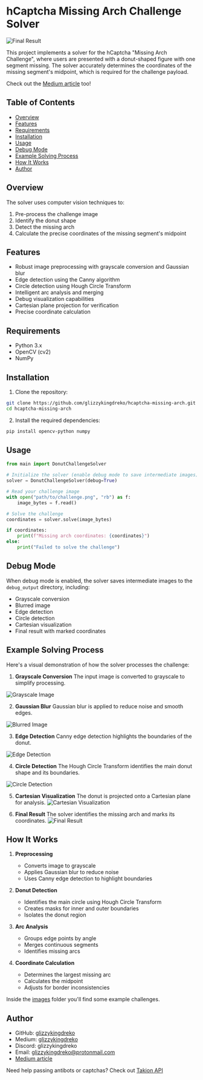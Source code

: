 # hCaptcha Missing Arch Challenge Solver

![Final Result](https://raw.githubusercontent.com/glizzykingdreko/hcaptcha-missing-arch/main/example_solving/debug_7_original_with_missing_dot.png)

This project implements a solver for the hCaptcha "Missing Arch Challenge", where users are presented with a donut-shaped figure with one segment missing. The solver accurately determines the coordinates of the missing segment's midpoint, which is required for the challenge payload.

Check out the [Medium article](https://medium.com/@glizzykingdreko/daily-hcaptcha-challenges-chap-2-c6f51cc2cd40) too!

## Table of Contents
- [Overview](#overview)
- [Features](#features)
- [Requirements](#requirements)
- [Installation](#installation)
- [Usage](#usage)
- [Debug Mode](#debug-mode)
- [Example Solving Process](#example-solving-process)
- [How It Works](#how-it-works)
- [Author](#author)


## Overview

The solver uses computer vision techniques to:
1. Pre-process the challenge image
2. Identify the donut shape
3. Detect the missing arch
4. Calculate the precise coordinates of the missing segment's midpoint

## Features

- Robust image preprocessing with grayscale conversion and Gaussian blur
- Edge detection using the Canny algorithm
- Circle detection using Hough Circle Transform
- Intelligent arc analysis and merging
- Debug visualization capabilities
- Cartesian plane projection for verification
- Precise coordinate calculation

## Requirements

- Python 3.x
- OpenCV (cv2)
- NumPy

## Installation

1. Clone the repository:
```bash
git clone https://github.com/glizzykingdreko/hcaptcha-missing-arch.git
cd hcaptcha-missing-arch
```

2. Install the required dependencies:
```bash
pip install opencv-python numpy
```

## Usage

```python
from main import DonutChallengeSolver

# Initialize the solver (enable debug mode to save intermediate images)
solver = DonutChallengeSolver(debug=True)

# Read your challenge image
with open("path/to/challenge.png", "rb") as f:
    image_bytes = f.read()

# Solve the challenge
coordinates = solver.solve(image_bytes)

if coordinates:
    print(f"Missing arch coordinates: {coordinates}")
else:
    print("Failed to solve the challenge")
```

## Debug Mode

When debug mode is enabled, the solver saves intermediate images to the `debug_output` directory, including:
- Grayscale conversion
- Blurred image
- Edge detection
- Circle detection
- Cartesian visualization
- Final result with marked coordinates

## Example Solving Process

Here's a visual demonstration of how the solver processes the challenge:

1. **Grayscale Conversion**
   The input image is converted to grayscale to simplify processing.

![Grayscale Image](https://raw.githubusercontent.com/glizzykingdreko/hcaptcha-missing-arch/main/example_solving/debug_1_gray.png)

2. **Gaussian Blur**
   Gaussian blur is applied to reduce noise and smooth edges.

![Blurred Image](https://raw.githubusercontent.com/glizzykingdreko/hcaptcha-missing-arch/main/example_solving/debug_2_blurred.png)

3. **Edge Detection**
   Canny edge detection highlights the boundaries of the donut.

![Edge Detection](https://raw.githubusercontent.com/glizzykingdreko/hcaptcha-missing-arch/main/example_solving/debug_3_edges.png)

4. **Circle Detection**
   The Hough Circle Transform identifies the main donut shape and its boundaries.

![Circle Detection](https://raw.githubusercontent.com/glizzykingdreko/hcaptcha-missing-arch/main/example_solving/debug_4_circle_detection.png)

5. **Cartesian Visualization**
   The donut is projected onto a Cartesian plane for analysis.
![Cartesian Visualization](https://raw.githubusercontent.com/glizzykingdreko/hcaptcha-missing-arch/main/example_solving/debug_X_basic_cartesian.png)

6. **Final Result**
   The solver identifies the missing arch and marks its coordinates.
![Final Result](https://raw.githubusercontent.com/glizzykingdreko/hcaptcha-missing-arch/main/example_solving/debug_7_original_with_missing_dot.png)

## How It Works

1. **Preprocessing**
   - Converts image to grayscale
   - Applies Gaussian blur to reduce noise
   - Uses Canny edge detection to highlight boundaries

2. **Donut Detection**
   - Identifies the main circle using Hough Circle Transform
   - Creates masks for inner and outer boundaries
   - Isolates the donut region

3. **Arc Analysis**
   - Groups edge points by angle
   - Merges continuous segments
   - Identifies missing arcs

4. **Coordinate Calculation**
   - Determines the largest missing arc
   - Calculates the midpoint
   - Adjusts for border inconsistencies

Inside the [images](./images/) folder you'll find some example challenges.

## Author

- GitHub: [glizzykingdreko](https://github.com/glizzykingdreko)
- Medium: [glizzykingdreko](https://medium.com/@glizzykingdreko)
- Discord: glizzykingdreko
- Email: glizzykingdreko@protonmail.com
- [Medium article](https://medium.com/@glizzykingdreko/daily-hcaptcha-challenges-chap-2-c6f51cc2cd40)

Need help passing antibots or captchas? Check out [Takion API](https://takionapi.tech)